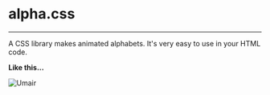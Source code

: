 # alpha.css

***

A CSS library makes animated alphabets. It's very easy to use in your HTML code. 

**Like this...**

![Umair](https://scontent.fisb5-1.fna.fbcdn.net/v/t1.0-0/p206x206/30707589_594738014193141_2991896452637177417_n.jpg?_nc_cat=111&_nc_oc=AQmwrKVIYI8g6eiACpNjQsjbW3bcC_No87xkkMtzmuU0a6ON7QA7TCKnZrh_dLZbXvQ&_nc_ht=scontent.fisb5-1.fna&oh=a3355f501113b8d3cdcf8faf4cd93519&oe=5E2B6146)
